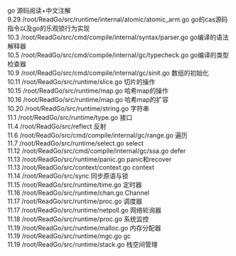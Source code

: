 go 源码阅读+中文注解  
9.29 /root/ReadGo/src/runtime/internal/atomic/atomic_arm.go  go的cas源码指令以及go的乐观锁行为实现  
10.3 /root/ReadGo/src/cmd/compile/internal/syntax/parser.go  go编译的语法解释器     
10.5 /root/ReadGo/src/cmd/compile/internal/gc/typecheck.go  go编译的类型检查器  
10.9 /root/ReadGo/src/cmd/compile/internal/gc/sinit.go 数组的初始化  
10.11 /root/ReadGo/src/runtime/slice.go 切片的操作  
10.15 /root/ReadGo/src/runtime/map.go 哈希map的操作  
10.16 /root/ReadGo/src/runtime/map.go 哈希map的扩容  
10.20 /root/ReadGo/src/runtime/string.go 字符串  
11.1 /root/ReadGo/src/runtime/type.go 接口  
11.4 /root/ReadGo/src/reflect 反射  
11.6 /root/ReadGo/src/cmd/compile/internal/gc/range.go 遍历  
11.7 /root/ReadGo/src/runtime/select.go select  
11.12 /root/ReadGo/src/cmd/compile/internal/gc/ssa.go defer  
11.13 /root/ReadGo/src/runtime/panic.go panic和recover  
11.13 /root/ReadGo/src/context/context.go  context  
11.14 /root/ReadGo/src/sync 同步原语与锁  
11.15 /root/ReadGo/src/runtime/time.go 定时器  
11.16 /root/ReadGo/src/runtime/chan.go Channel  
11.17 /root/ReadGo/src/runtime/proc.go 调度器  
11.17 /root/ReadGo/src/runtime/netpoll.go  网络轮询器  
11.18 /root/ReadGo/src/runtime/proc.go 系统监控  
11.19 /root/ReadGo/src/runtime/malloc.go  内存分配器  
11.19 /root/ReadGo/src/runtime/mgc.go gc  
11.19 /root/ReadGo/src/runtime/stack.go  栈空间管理  